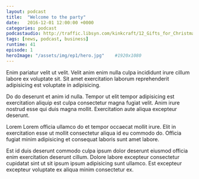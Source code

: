 ```yaml
---
layout: podcast
title:  "Welcome to the party"
date:   2016-12-01 12:00:00 +0000
categories: podcast
podcastaudio: http://traffic.libsyn.com/kinkcraft/12_Gifts_for_Christmas.mp3
tags: [news, podcast, business]
runtime: 41
episode: 1
heroImage: "/assets/img/ep1/hero.jpg"    #1920x1080
---
```

Enim pariatur velit ut velit. Velit anim enim nulla culpa incididunt irure cillum labore ex voluptate sit. Sit amet exercitation laborum reprehenderit adipisicing est voluptate in adipisicing.

Do do deserunt et anim id nulla. Tempor ut elit tempor adipisicing est exercitation aliquip est culpa consectetur magna fugiat velit. Anim irure nostrud esse qui duis magna mollit. Exercitation aute aliqua excepteur deserunt.

Lorem Lorem officia ullamco do et tempor occaecat mollit irure. Elit in exercitation esse ut mollit consectetur aliqua id eu commodo do. Officia fugiat minim adipisicing et consequat laboris sunt amet labore.

Est id duis deserunt commodo culpa ipsum dolor deserunt eiusmod officia enim exercitation deserunt cillum. Dolore labore excepteur consectetur cupidatat sint ut sit ipsum ipsum adipisicing sunt ullamco. Est excepteur excepteur voluptate ex aliqua minim consectetur ex.
